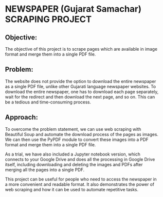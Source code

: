 # NEWSPAPER (Gujarat Samachar) SCRAPING PROJECT 
## Objective:
The objective of this project is to scrape pages which are available in image format and merge them into a single PDF file.

## Problem:
The website does not provide the option to download the entire newspaper as a single PDF file, unlike other Gujarati language newspaper websites. To download the entire newspaper, one has to download each page separately, wait for the redirect and then download the next page, and so on. This can be a tedious and time-consuming process.

## Approach:
To overcome the problem statement, we can use web scraping with Beautiful Soup and automate the download process of the pages as images. We can then use the PyPDF module to convert these images into a PDF format and merge them into a single PDF file.

As a trial, we have also included a Jupyter notebook version, which connects to your Google Drive and does all the processing in Google Drive itself, including downloading and deleting the images and PDFs after merging all the pages into a single PDF.

This project can be useful for people who need to access the newspaper in a more convenient and readable format. It also demonstrates the power of web scraping and how it can be used to automate repetitive tasks.
